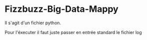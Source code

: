 # Fizzbuzz-Big-Data-Mappy

Il s'agit d'un fichier python.

Pour l'éxecuter il faut juste passer en entrée standard le fichier log 
